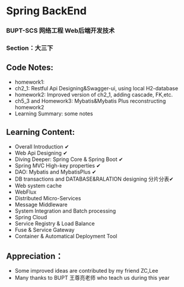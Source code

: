 # Spring BackEnd
### BUPT-SCS 网络工程 Web后端开发技术
### Section：大三下

## Code Notes:
- homework1: 
- ch2_1: Restful Api Designing&Swagger-ui, using local H2-database
- homework2: Improved version of ch2_1, adding cascade, FK,etc.
- ch5_3 and Homework3: Mybatis&Mybatis Plus reconstructing homework2
- Learning Summary: some notes

## Learning Content:
- Overall Introduction ✔
- Web Api Designing ✔
- Diving Deeper: Spring Core & Spring Boot ✔
- Spring MVC High-key properties ✔
- DAO: Mybatis and MybatisPlus ✔
- DB transactions and DATABASE&RALATION designing 分片分表✔
- Web system cache
- WebFlux
- Distributed Micro-Services
- Message Middleware
- System Integration and Batch processing
- Spring Cloud
- Service Registry & Load Balance
- Fuse & Service Gateway
- Container & Automatical Deployment Tool

## Appreciation：
- Some improved ideas are contributed by my friend ZC,Lee
- Many thanks to BUPT 王尊亮老师 who teach us during this year
